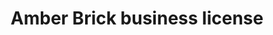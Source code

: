 ---
title: "Amber Brick business license"
picture: /assets/camera-roll/2017/02/2017-02-26-amber-brick-business-license-2017/20170226_002652646_iOS.jpg
thumbnail: /assets/camera-roll/2017/02/2017-02-26-amber-brick-business-license-2017/20170226_002652646_iOS-thumbnail.jpg
tags:
  - photograph
  - Amber Brick
  - Bellingham
---